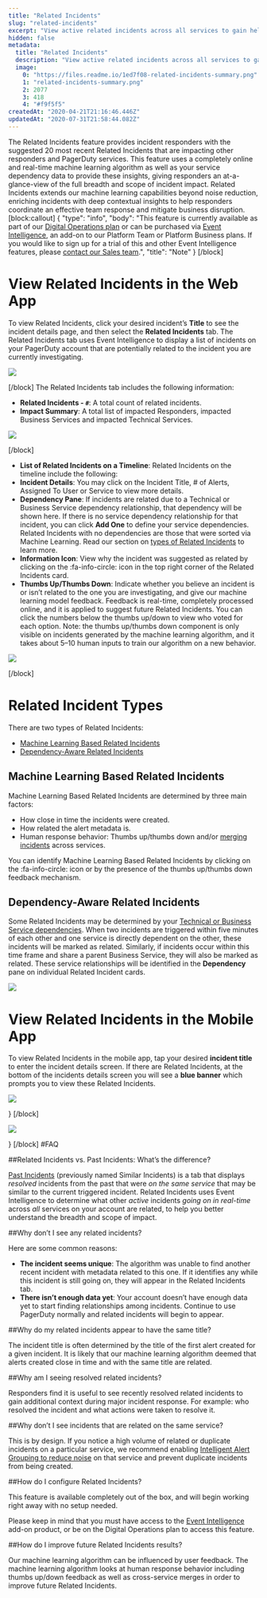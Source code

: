```yaml
---
title: "Related Incidents"
slug: "related-incidents"
excerpt: "View active related incidents across all services to gain helpful context during incident triage"
hidden: false
metadata: 
  title: "Related Incidents"
  description: "View active related incidents across all services to gain helpful context during incident triage"
  image: 
    0: "https://files.readme.io/1ed7f08-related-incidents-summary.png"
    1: "related-incidents-summary.png"
    2: 2077
    3: 418
    4: "#f9f5f5"
createdAt: "2020-04-21T21:16:46.446Z"
updatedAt: "2020-07-31T21:58:44.082Z"
---
```

The Related Incidents feature provides incident responders with the suggested 20 most recent Related Incidents that are impacting other responders and PagerDuty services. This feature uses a completely online and real-time machine learning algorithm as well as your service dependency data to provide these insights, giving responders an at-a-glance-view of the full breadth and scope of incident impact. Related Incidents extends our machine learning capabilities beyond noise reduction, enriching incidents with deep contextual insights to help responders coordinate an effective team response and mitigate business disruption.
[block:callout]
{
  "type": "info",
  "body": "This feature is currently available as part of our [Digital Operations plan](https://www.pagerduty.com/pricing/) or can be purchased via [Event Intelligence](https://support.pagerduty.com/v1/docs/event-intelligence), an add-on to our Platform Team or Platform Business plans. If you would like to sign up for a trial of this and other Event Intelligence features, please [contact our Sales team](https://www.pagerduty.com/contact-us/#contact-sales).",
  "title": "Note"
}
[/block]
# View Related Incidents in the Web App

To view Related Incidents, click your desired incident’s **Title** to see the incident details page, and then select the **Related Incidents** tab. The Related Incidents tab uses Event Intelligence to display a list of incidents on your PagerDuty account that are potentially related to the incident you are currently investigating.

![](https://files.readme.io/75c3f2b-related-incidents-overview.png)

[/block]
The Related Incidents tab includes the following information:

* **Related Incidents - `#`**: A total count of related incidents.
* **Impact Summary**: A total list of impacted Responders, impacted Business Services and impacted Technical Services.

![](https://files.readme.io/5cbd8f6-related-incidents-impact-summary.png)

[/block]
* **List of Related Incidents on a Timeline**: Related Incidents on the timeline include the following:
* **Incident Details**: You may click on the Incident Title, # of Alerts, Assigned To User or Service to view more details. 
* **Dependency Pane**: If incidents are related due to a Technical or Business Service dependency relationship, that dependency will be shown here. If there is no service dependency relationship for that incident, you can click **Add One** to define your service dependencies. Related Incidents with no dependencies are those that were sorted via Machine Learning. Read our section on [types of Related Incidents](https://support.pagerduty.com/docs/related-incidents#service-dependency-related-incidents) to learn more.
* **Information Icon**: View why the incident was suggested as related by clicking on the :fa-info-circle: icon in the top right corner of the Related Incidents card.
* **Thumbs Up/Thumbs Down**: Indicate whether you believe an incident is or isn’t related to the one you are investigating, and give our machine learning model feedback. Feedback is real-time, completely processed online, and it is applied to suggest future Related Incidents. You can click the numbers below the thumbs up/down to view who voted for each option. Note: the thumbs up/thumbs down component is only visible on incidents generated by the machine learning algorithm, and it takes about 5–10 human inputs to train our algorithm on a new behavior.

![](https://files.readme.io/d1a8e49-related-incidents-incident-timeline.png)

[/block]
# Related Incident Types

There are two types of Related Incidents: 

* [Machine Learning Based Related Incidents](https://support.pagerduty.com/docs/related-incidents#machine-learning-based-related-incidents)
* [Dependency-Aware Related Incidents](https://support.pagerduty.com/docs/related-incidents#dependency-aware-related-incidents)

## Machine Learning Based Related Incidents

Machine Learning Based Related Incidents are determined by three main factors:

* How close in time the incidents were created.
* How related the alert metadata is.
* Human response behavior: Thumbs up/thumbs down and/or [merging incidents](https://support.pagerduty.com/docs/editing-incidents#merging-incidents) across services.

You can identify Machine Learning Based Related Incidents by clicking on the :fa-info-circle: icon or by the presence of the thumbs up/thumbs down feedback mechanism.

## Dependency-Aware Related Incidents

Some Related Incidents may be determined by your [Technical or Business Service dependencies](https://support.pagerduty.com/docs/service-profile#service-dependencies). When two incidents are triggered within five minutes of each other and one service is directly dependent on the other, these incidents will be marked as related. Similarly, if incidents occur within this time frame and share a parent Business Service, they will also be marked as related. These service relationships will be identified in the **Dependency** pane on individual Related Incident cards.

![](https://files.readme.io/0861471-related-incidents-dependency-pane.png)

# View Related Incidents in the Mobile App
To view Related Incidents in the mobile app, tap your desired **incident title** to enter the incident details screen. If there are Related Incidents, at the bottom of the incidents details screen you will see a **blue banner** which prompts you to view these Related Incidents.




![](https://files.readme.io/10f128c-related-incidents-view-mobile-app.png)

}
[/block]


![](https://files.readme.io/f10c3d1-related-incidents-timeline-mobile-app.jpeg)

}
[/block]
#FAQ

##Related Incidents vs. Past Incidents: What’s the difference?

[Past Incidents](https://support.pagerduty.com/docs/similar-incidents) (previously named Similar Incidents) is a tab that displays *resolved* incidents from the past that were *on the same service* that may be similar to the current triggered incident. Related Incidents uses Event Intelligence to determine  what other *active* incidents *going on in real-time* across *all* services on your account are related, to help you better understand the breadth and scope of impact.

##Why don’t I see any related incidents? 

Here are some common reasons:
* **The incident seems unique**: The algorithm was unable to find another recent incident with metadata related to this one. If it identifies any while this incident is still going on, they will appear in the Related Incidents tab.
* **There isn’t enough data yet**: Your account doesn’t have enough data yet to start finding relationships among incidents. Continue to use PagerDuty normally and related incidents will begin to appear.

##Why do my related incidents appear to have the same title?

The incident title is often determined by the title of the first alert created for a given incident. It is likely that our machine learning algorithm deemed that alerts created close in time and with the same title are related.

##Why am I seeing resolved related incidents?

Responders find it is useful to see recently resolved related incidents to gain additional context during major incident response. For example: who resolved the incident and what actions were taken to resolve it. 

##Why don’t I see incidents that are related on the same service?

This is by design. If you notice a high volume of related or duplicate incidents on a particular service, we recommend enabling [Intelligent Alert Grouping to reduce noise](https://support.pagerduty.com/docs/intelligent-alert-grouping#section-recommended-services) on that service and prevent duplicate incidents from being created. 

##How do I configure Related Incidents?

This feature is available completely out of the box, and will begin working right away with no setup needed.

Please keep in mind that you must have access to the [Event Intelligence](https://support.pagerduty.com/docs/event-intelligence) add-on product, or be on the Digital Operations plan to access this feature.

##How do I improve future Related Incidents results?

Our machine learning algorithm can be influenced by user feedback. The machine learning algorithm looks at human response behavior including thumbs up/down feedback as well as cross-service merges in order to improve future Related Incidents.
